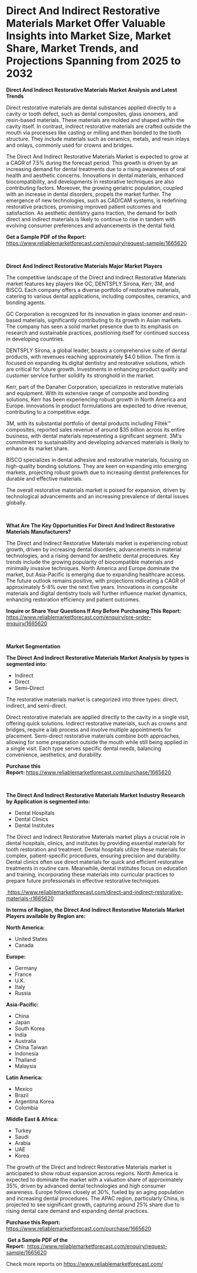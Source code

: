 <p><h1>Direct And Indirect Restorative Materials Market Offer Valuable Insights into Market Size, Market Share, Market Trends, and Projections Spanning from 2025 to 2032</h1></p><p><strong>Direct And Indirect Restorative Materials Market Analysis and Latest Trends</strong></p>
<p><p>Direct restorative materials are dental substances applied directly to a cavity or tooth defect, such as dental composites, glass ionomers, and resin-based materials. These materials are molded and shaped within the cavity itself. In contrast, indirect restorative materials are crafted outside the mouth via processes like casting or milling and then bonded to the tooth structure. They include materials such as ceramics, metals, and resin inlays and onlays, commonly used for crowns and bridges.</p><p>The Direct And Indirect Restorative Materials Market is expected to grow at a CAGR of 7.5% during the forecast period. This growth is driven by an increasing demand for dental treatments due to a rising awareness of oral health and aesthetic concerns. Innovations in dental materials, enhanced biocompatibility, and developments in restorative techniques are also contributing factors. Moreover, the growing geriatric population, coupled with an increase in dental disorders, propels the market further. The emergence of new technologies, such as CAD/CAM systems, is redefining restorative practices, promising improved patient outcomes and satisfaction. As aesthetic dentistry gains traction, the demand for both direct and indirect materials is likely to continue to rise in tandem with evolving consumer preferences and advancements in the dental field.</p></p>
<p><strong>Get a Sample PDF of the Report:&nbsp;</strong> <a href="https://www.reliablemarketforecast.com/enquiry/request-sample/1665620?utm_campaign=2753&utm_medium=2&utm_source=Github&utm_content=ia&utm_term=03032025&utm_id=direct-and-indirect-restorative-materials">https://www.reliablemarketforecast.com/enquiry/request-sample/1665620</a></p>
<p>&nbsp;</p>
<p><strong>Direct And Indirect Restorative Materials Major Market Players</strong></p>
<p><p>The competitive landscape of the Direct and Indirect Restorative Materials market features key players like GC, DENTSPLY Sirona, Kerr, 3M, and BISCO. Each company offers a diverse portfolio of restorative materials, catering to various dental applications, including composites, ceramics, and bonding agents.</p><p>GC Corporation is recognized for its innovation in glass ionomer and resin-based materials, significantly contributing to its growth in Asian markets. The company has seen a solid market presence due to its emphasis on research and sustainable practices, positioning itself for continued success in developing countries.</p><p>DENTSPLY Sirona, a global leader, boasts a comprehensive suite of dental products, with revenues reaching approximately $4.0 billion. The firm is focused on expanding its digital dentistry and restorative solutions, which are critical for future growth. Investments in enhancing product quality and customer service further solidify its stronghold in the market.</p><p>Kerr, part of the Danaher Corporation, specializes in restorative materials and equipment. With its extensive range of composite and bonding solutions, Kerr has been experiencing robust growth in North America and Europe. Innovations in product formulations are expected to drive revenue, contributing to a competitive edge.</p><p>3M, with its substantial portfolio of dental products including Filtek™ composites, reported sales revenue of around $35 billion across its entire business, with dental materials representing a significant segment. 3M's commitment to sustainability and developing advanced materials is likely to enhance its market share.</p><p>BISCO specializes in dental adhesive and restorative materials, focusing on high-quality bonding solutions. They are keen on expanding into emerging markets, projecting robust growth due to increasing dentist preferences for durable and effective materials.</p><p>The overall restorative materials market is poised for expansion, driven by technological advancements and an increasing prevalence of dental issues globally.</p></p>
<p>&nbsp;</p>
<p><strong>What Are The Key Opportunities For Direct And Indirect Restorative Materials Manufacturers?</strong></p>
<p><p>The Direct and Indirect Restorative Materials market is experiencing robust growth, driven by increasing dental disorders, advancements in material technologies, and a rising demand for aesthetic dental procedures. Key trends include the growing popularity of biocompatible materials and minimally invasive techniques. North America and Europe dominate the market, but Asia-Pacific is emerging due to expanding healthcare access. The future outlook remains positive, with projections indicating a CAGR of approximately 5-8% over the next five years. Innovations in composite materials and digital dentistry tools will further influence market dynamics, enhancing restoration efficiency and patient outcomes.</p></p>
<p><strong>Inquire or Share Your Questions If Any Before Purchasing This Report:</strong> <a href="https://www.reliablemarketforecast.com/enquiry/pre-order-enquiry/1665620?utm_campaign=2753&utm_medium=2&utm_source=Github&utm_content=ia&utm_term=03032025&utm_id=direct-and-indirect-restorative-materials">https://www.reliablemarketforecast.com/enquiry/pre-order-enquiry/1665620</a></p>
<p>&nbsp;</p>
<p><strong>Market Segmentation</strong></p>
<p><strong>The Direct And Indirect Restorative Materials Market Analysis by types is segmented into:</strong></p>
<p><ul><li>Indirect</li><li>Direct</li><li>Semi–Direct</li></ul></p>
<p><p>The restorative materials market is categorized into three types: direct, indirect, and semi-direct. </p><p>Direct restorative materials are applied directly to the cavity in a single visit, offering quick solutions. Indirect restorative materials, such as crowns and bridges, require a lab process and involve multiple appointments for placement. Semi-direct restorative materials combine both approaches, allowing for some preparation outside the mouth while still being applied in a single visit. Each type serves specific dental needs, balancing convenience, aesthetics, and durability.</p></p>
<p><strong>Purchase this Report:&nbsp;</strong><a href="https://www.reliablemarketforecast.com/purchase/1665620?utm_campaign=2753&utm_medium=2&utm_source=Github&utm_content=ia&utm_term=03032025&utm_id=direct-and-indirect-restorative-materials">https://www.reliablemarketforecast.com/purchase/1665620</a></p>
<p>&nbsp;</p>
<p><strong>The Direct And Indirect Restorative Materials Market Industry Research by Application is segmented into:</strong></p>
<p><ul><li>Dental Hospitals</li><li>Dental Clinics</li><li>Dental Institutes</li></ul></p>
<p><p>The Direct and Indirect Restorative Materials market plays a crucial role in dental hospitals, clinics, and institutes by providing essential materials for tooth restoration and treatment. Dental hospitals utilize these materials for complex, patient-specific procedures, ensuring precision and durability. Dental clinics often use direct materials for quick and efficient restorative treatments in routine care. Meanwhile, dental institutes focus on education and training, incorporating these materials into curricular practices to prepare future professionals in effective restorative techniques.</p></p>
<p><a href="https://www.reliablemarketforecast.com/direct-and-indirect-restorative-materials-r1665620?utm_campaign=2753&utm_medium=2&utm_source=Github&utm_content=ia&utm_term=03032025&utm_id=direct-and-indirect-restorative-materials">&nbsp;https://www.reliablemarketforecast.com/direct-and-indirect-restorative-materials-r1665620</a></p>
<p><strong>In terms of Region, the Direct And Indirect Restorative Materials Market Players available by Region are:</strong></p>
<p>
    <p> <strong> North America: </strong>
        <ul>
            <li>United States</li>
            <li>Canada</li>
        </ul>
        </p> 
    <p> <strong> Europe: </strong>
        <ul>
            <li>Germany</li>
            <li>France</li>
            <li>U.K.</li>
            <li>Italy</li>
            <li>Russia</li>
        </ul>
        </p> 
    <p> <strong> Asia-Pacific: </strong>
        <ul>
            <li>China</li>
            <li>Japan</li>
            <li>South Korea</li>
            <li>India</li>
            <li>Australia</li>
            <li>China Taiwan</li>
            <li>Indonesia</li>
            <li>Thailand</li>
            <li>Malaysia</li>
        </ul>
        </p> 
    <p> <strong> Latin America: </strong>
        <ul>
            <li>Mexico</li>
            <li>Brazil</li>
            <li>Argentina Korea</li>
            <li>Colombia</li>
        </ul>
        </p> 
    <p> <strong> Middle East & Africa: </strong>
        <ul>
            <li>Turkey</li>
            <li>Saudi</li>
            <li>Arabia</li>
            <li>UAE</li>
            <li>Korea</li>
        </ul>
    </p>
    </p>
<p><p>The growth of the Direct and Indirect Restorative Materials market is anticipated to show robust expansion across regions. North America is expected to dominate the market with a valuation share of approximately 35%, driven by advanced dental technologies and high consumer awareness. Europe follows closely at 30%, fueled by an aging population and increasing dental procedures. The APAC region, particularly China, is projected to see significant growth, capturing around 25% share due to rising dental care demand and expanding dental practices.</p></p>
<p><strong>Purchase this Report: </strong><a href="https://www.reliablemarketforecast.com/purchase/1665620?utm_campaign=2753&utm_medium=2&utm_source=Github&utm_content=ia&utm_term=03032025&utm_id=direct-and-indirect-restorative-materials">https://www.reliablemarketforecast.com/purchase/1665620</a></p>
<p>&nbsp;<strong>Get a Sample PDF of the Report:&nbsp;&nbsp;</strong><a href="https://www.reliablemarketforecast.com/enquiry/request-sample/1665620?utm_campaign=2753&utm_medium=2&utm_source=Github&utm_content=ia&utm_term=03032025&utm_id=direct-and-indirect-restorative-materials">https://www.reliablemarketforecast.com/enquiry/request-sample/1665620</a></p>
<p><strong></strong></p>
<p>Check more reports on <a href="https://www.reliablemarketforecast.com/?utm_campaign=2753&utm_medium=2&utm_source=Github&utm_content=ia&utm_term=03032025&utm_id=direct-and-indirect-restorative-materials">https://www.reliablemarketforecast.com/</a></p>